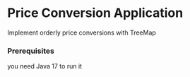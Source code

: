 # Price Conversion Application
Implement orderly price conversions with TreeMap

### Prerequisites
you need Java 17 to run it